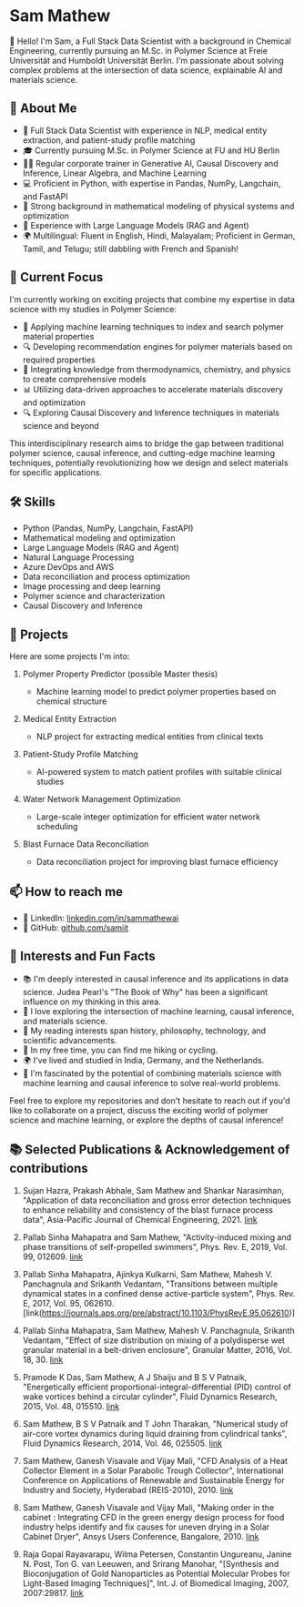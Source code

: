 # Sam Mathew

👋 Hello! I'm Sam, a Full Stack Data Scientist with a background in Chemical Engineering, currently pursuing an M.Sc. in Polymer Science at Freie Universität and Humboldt Universität Berlin. I'm passionate about solving complex problems at the intersection of data science, explainable AI and materials science.

## 🚀 About Me

- 🔬 Full Stack Data Scientist with experience in NLP, medical entity extraction, and patient-study profile matching
- 🎓 Currently pursuing M.Sc. in Polymer Science at FU and HU Berlin
- 👨‍🏫 Regular corporate trainer in Generative AI, Causal Discovery and Inference, Linear Algebra, and Machine Learning
- 💻 Proficient in Python, with expertise in Pandas, NumPy, Langchain, and FastAPI
- 🧮 Strong background in mathematical modeling of physical systems and optimization
- 🤖 Experience with Large Language Models (RAG and Agent)
- 🌍 Multilingual: Fluent in English, Hindi, Malayalam; Proficient in German, Tamil, and Telugu; still dabbling with French and Spanish!

## 🎯 Current Focus

I'm currently working on exciting projects that combine my expertise in data science with my studies in Polymer Science:
 
- 🧪 Applying machine learning techniques to index and search polymer material properties
- 🔍 Developing recommendation engines for polymer materials based on required properties
- 🔗 Integrating knowledge from thermodynamics, chemistry, and physics to create comprehensive models
- 📊 Utilizing data-driven approaches to accelerate materials discovery and optimization
- 🔍 Exploring Causal Discovery and Inference techniques in materials science and beyond

This interdisciplinary research aims to bridge the gap between traditional polymer science, causal inference, and cutting-edge machine learning techniques, potentially revolutionizing how we design and select materials for specific applications.

## 🛠️ Skills

- Python (Pandas, NumPy, Langchain, FastAPI)
- Mathematical modeling and optimization
- Large Language Models (RAG and Agent)
- Natural Language Processing
- Azure DevOps and AWS
- Data reconciliation and process optimization
- Image processing and deep learning
- Polymer science and characterization
- Causal Discovery and Inference

## 🔗 Projects

Here are some projects I'm into:

1. Polymer Property Predictor (possible Master thesis)
   - Machine learning model to predict polymer properties based on chemical structure

2. Medical Entity Extraction
   - NLP project for extracting medical entities from clinical texts

3. Patient-Study Profile Matching
   - AI-powered system to match patient profiles with suitable clinical studies

4. Water Network Management Optimization
   - Large-scale integer optimization for efficient water network scheduling

5. Blast Furnace Data Reconciliation
   - Data reconciliation project for improving blast furnace efficiency

## 📫 How to reach me

- 💼 LinkedIn: [linkedin.com/in/sammathewai](https://www.linkedin.com/in/sammathewai)
- 🐙 GitHub: [github.com/samiit](https://github.com/samiit)

## 🌟 Interests and Fun Facts

- 📚 I'm deeply interested in causal inference and its applications in data science. Judea Pearl's "The Book of Why" has been a significant influence on my thinking in this area.
- 🧠 I love exploring the intersection of machine learning, causal inference, and materials science. 
- 📖 My reading interests span history, philosophy, technology, and scientific advancements.
- 🧗 In my free time, you can find me hiking or cycling.
- 🌍 I've lived and studied in India, Germany, and the Netherlands.
- 🧬 I'm fascinated by the potential of combining materials science with machine learning and causal inference to solve real-world problems.

Feel free to explore my repositories and don't hesitate to reach out if you'd like to collaborate on a project, discuss the exciting world of polymer science and machine learning, or explore the depths of causal inference!


## 📚 Selected Publications & Acknowledgement of contributions

1. Sujan Hazra, Prakash Abhale, Sam Mathew and Shankar Narasimhan, "Application of data reconciliation and gross error detection techniques to enhance reliability and consistency of the blast furnace process data", Asia-Pacific Journal of Chemical Engineering, 2021. [link](https://onlinelibrary.wiley.com/doi/abs/10.1002/apj.2628)

2. Pallab Sinha Mahapatra and Sam Mathew, "Activity-induced mixing and phase transitions of self-propelled swimmers", Phys. Rev. E, 2019, Vol. 99, 012609. [link](https://journals.aps.org/pre/abstract/10.1103/PhysRevE.99.012609)

3. Pallab Sinha Mahapatra, Ajinkya Kulkarni, Sam Mathew, Mahesh V. Panchagnula and Srikanth Vedantam, "Transitions between multiple dynamical states in a confined dense active-particle system", Phys. Rev. E, 2017, Vol. 95, 062610. [link(https://journals.aps.org/pre/abstract/10.1103/PhysRevE.95.062610)]

4. Pallab Sinha Mahapatra, Sam Mathew, Mahesh V. Panchagnula, Srikanth Vedantam, "Effect of size distribution on mixing of a polydisperse wet granular material in a belt-driven enclosure", Granular Matter, 2016, Vol. 18, 30. [link](https://link.springer.com/article/10.1007/s10035-016-0633-1)


5. Pramode K Das, Sam Mathew, A J Shaiju and B S V Patnaik, "Energetically efficient proportional-integral-differential (PID) control of wake vortices behind a circular cylinder", Fluid Dynamics Research, 2015, Vol. 48, 015510. [link](https://iopscience.iop.org/article/10.1088/0169-5983/48/1/015510)

6. Sam Mathew, B S V Patnaik and T John Tharakan, "Numerical study of air-core vortex dynamics during liquid draining from cylindrical tanks", Fluid Dynamics Research, 2014, Vol. 46, 025505. [link](https://iopscience.iop.org/article/10.1088/0169-5983/46/2/025508)

7. Sam Mathew, Ganesh Visavale and Vijay Mali, "CFD Analysis of a Heat Collector Element in a Solar Parabolic Trough Collector", International Conference on Applications of Renewable and Sustainable Energy for Industry and Society, Hyderabad (REIS-2010), 2010. [link](https://www.researchgate.net/publication/264511218_CFD_Analysis_of_a_Heat_Collector_Element_in_a_Solar_Parabolic_Trough_Collector)

8. Sam Mathew, Ganesh Visavale and Vijay Mali, "Making order in the cabinet : Integrating CFD in the green energy design process for food industry helps identify and fix causes for uneven drying in a Solar Cabinet Dryer", Ansys Users Conference, Bangalore, 2010. [link](https://www.cctech.co.in/media/papers/white-papers/2010/cfd-analysis-of-solar-cabinet-dryer)

9. Raja Gopal Rayavarapu, Wilma Petersen, Constantin Ungureanu, Janine N. Post, Ton G. van Leeuwen, and Srirang Manohar, "[Synthesis and Bioconjugation of Gold Nanoparticles as Potential Molecular Probes for Light-Based Imaging Techniques]", Int. J. of Biomedical Imaging, 2007, 2007:29817. [link](https://www.ncbi.nlm.nih.gov/pmc/articles/PMC2266791/#ack-a.p.atitle)

